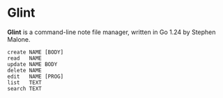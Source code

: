 # Glint

**Glint** is a command-line note file manager, written in Go 1.24 by Stephen Malone.

```
create NAME [BODY]
read   NAME
update NAME BODY
delete NAME
edit   NAME [PROG]
list   TEXT
search TEXT
```

